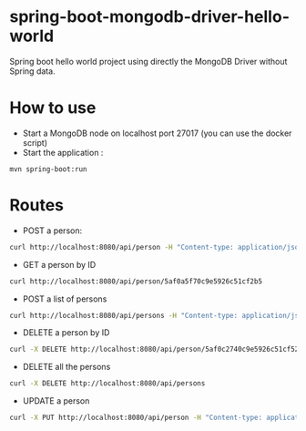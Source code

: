 # spring-boot-mongodb-driver-hello-world
Spring boot hello world project using directly the MongoDB Driver without Spring data.

# How to use

* Start a MongoDB node on localhost port 27017 (you can use the docker script)
* Start the application : 

```
mvn spring-boot:run
```

# Routes

* POST a person: 
 
```bash
curl http://localhost:8080/api/person -H "Content-type: application/json" -d '{"name":"Maxime Beugnet", "age": 30, "address": {"number": 123, "street" : "World Avenue", "postCode" : "12345", "town": "Paris"}, "hobbies": ["Scuba diving", "memes", "Java", "MongoDB"]}'
```

* GET a person by ID
 
```bash
curl http://localhost:8080/api/person/5af0a5f70c9e5926c51cf2b5
```

* POST a list of persons

```bash
curl http://localhost:8080/api/persons -H "Content-type: application/json" -d '[{"name":"Maxime Beugnet", "age": 30, "address": {"number": 123, "street" : "World Avenue", "postCode" : "12345", "town": "Paris"}, "hobbies": ["Scuba diving", "memes", "Java", "MongoDB"]}, {"name":"John Doe", "age": 42} ]'
```

* DELETE a person by ID

```bash
curl -X DELETE http://localhost:8080/api/person/5af0c2740c9e5926c51cf521
```

* DELETE all the persons

```bash
curl -X DELETE http://localhost:8080/api/persons
```

* UPDATE a person

```bash
curl -X PUT http://localhost:8080/api/person -H "Content-type: application/json" -d '{"id" : "5af0d0480c9e5926c51cf5ea", "name":"Maxime Beugnet", "age": 42, "address": {"number": 456, "street" : "World Street", "postCode" : "54321"}, "hobbies": ["Biking", "Memes", "Java", "MongoDB"]}'
```
